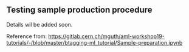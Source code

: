 ##  Testing sample production procedure

Details wil be added soon.



Reference from: https://gitlab.cern.ch/mguth/aml-workshop19-tutorials/-/blob/master/btagging-ml_tutorial/Sample-preparation.ipynb
